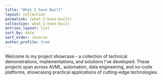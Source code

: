 ```yaml
---
title: "What I have Built"
layout: collection
permalink: /what-I-have-built/
collection: what-I-have-built
entries_layout: list
sort_by: date
sort_order: reverse
author_profile: true
---
```


Welcome to my project showcase - a collection of technical demonstrations, implementations, and solutions I've developed. These projects span across AI/ML, automation, data engineering, and no-code platforms, showcasing practical applications of cutting-edge technologies.
